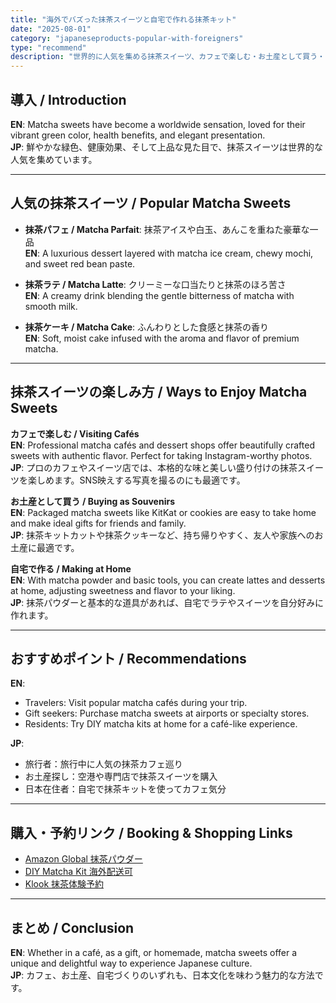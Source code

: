 ```yaml
---
title: "海外でバズった抹茶スイーツと自宅で作れる抹茶キット"
date: "2025-08-01"
category: "japaneseproducts-popular-with-foreigners"
type: "recommend"
description: "世界的に人気を集める抹茶スイーツ、カフェで楽しむ・お土産として買う・自宅で作る3つの方法を紹介"
---
```


## 導入 / Introduction
**EN**: Matcha sweets have become a worldwide sensation, loved for their vibrant green color, health benefits, and elegant presentation.  
**JP**: 鮮やかな緑色、健康効果、そして上品な見た目で、抹茶スイーツは世界的な人気を集めています。

---

## 人気の抹茶スイーツ / Popular Matcha Sweets

- **抹茶パフェ / Matcha Parfait**: 抹茶アイスや白玉、あんこを重ねた豪華な一品  
  **EN**: A luxurious dessert layered with matcha ice cream, chewy mochi, and sweet red bean paste.

- **抹茶ラテ / Matcha Latte**: クリーミーな口当たりと抹茶のほろ苦さ  
  **EN**: A creamy drink blending the gentle bitterness of matcha with smooth milk.

- **抹茶ケーキ / Matcha Cake**: ふんわりとした食感と抹茶の香り  
  **EN**: Soft, moist cake infused with the aroma and flavor of premium matcha.

---

## 抹茶スイーツの楽しみ方 / Ways to Enjoy Matcha Sweets

**カフェで楽しむ / Visiting Cafés**  
**EN**: Professional matcha cafés and dessert shops offer beautifully crafted sweets with authentic flavor. Perfect for taking Instagram-worthy photos.  
**JP**: プロのカフェやスイーツ店では、本格的な味と美しい盛り付けの抹茶スイーツを楽しめます。SNS映えする写真を撮るのにも最適です。

**お土産として買う / Buying as Souvenirs**  
**EN**: Packaged matcha sweets like KitKat or cookies are easy to take home and make ideal gifts for friends and family.  
**JP**: 抹茶キットカットや抹茶クッキーなど、持ち帰りやすく、友人や家族へのお土産に最適です。

**自宅で作る / Making at Home**  
**EN**: With matcha powder and basic tools, you can create lattes and desserts at home, adjusting sweetness and flavor to your liking.  
**JP**: 抹茶パウダーと基本的な道具があれば、自宅でラテやスイーツを自分好みに作れます。

---

## おすすめポイント / Recommendations
**EN**:  
- Travelers: Visit popular matcha cafés during your trip.  
- Gift seekers: Purchase matcha sweets at airports or specialty stores.  
- Residents: Try DIY matcha kits at home for a café-like experience.  

**JP**:  
- 旅行者：旅行中に人気の抹茶カフェ巡り  
- お土産探し：空港や専門店で抹茶スイーツを購入  
- 日本在住者：自宅で抹茶キットを使ってカフェ気分

---

## 購入・予約リンク / Booking & Shopping Links
- [Amazon Global 抹茶パウダー](#)  
- [DIY Matcha Kit 海外配送可](#)  
- [Klook 抹茶体験予約](#)

---

## まとめ / Conclusion
**EN**: Whether in a café, as a gift, or homemade, matcha sweets offer a unique and delightful way to experience Japanese culture.  
**JP**: カフェ、お土産、自宅づくりのいずれも、日本文化を味わう魅力的な方法です。
